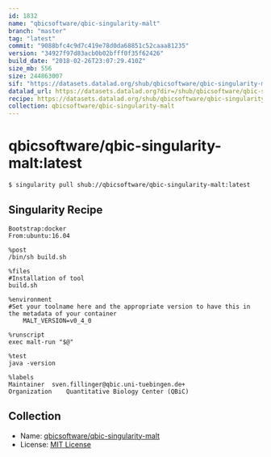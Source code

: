 ```yaml
---
id: 1832
name: "qbicsoftware/qbic-singularity-malt"
branch: "master"
tag: "latest"
commit: "9088bfc4c9d7c419e78d0da68851c52caaa81235"
version: "34927f97d83acb0b02bfff0f35f62426"
build_date: "2018-02-26T23:07:29.410Z"
size_mb: 556
size: 244863007
sif: "https://datasets.datalad.org/shub/qbicsoftware/qbic-singularity-malt/latest/2018-02-26-9088bfc4-34927f97/34927f97d83acb0b02bfff0f35f62426.simg"
datalad_url: https://datasets.datalad.org?dir=/shub/qbicsoftware/qbic-singularity-malt/latest/2018-02-26-9088bfc4-34927f97/
recipe: https://datasets.datalad.org/shub/qbicsoftware/qbic-singularity-malt/latest/2018-02-26-9088bfc4-34927f97/Singularity
collection: qbicsoftware/qbic-singularity-malt
---
```


# qbicsoftware/qbic-singularity-malt:latest

```bash
$ singularity pull shub://qbicsoftware/qbic-singularity-malt:latest
```

## Singularity Recipe

```singularity
Bootstrap:docker
From:ubuntu:16.04

%post
/bin/sh build.sh

%files
#Installation of tool
build.sh

%environment
#Set your toolname here and the appropriate version to have this in the metadata of your container
    MALT_VERSION=v0_4_0

%runscript
exec malt-run "$@"

%test
java -version

%labels
Maintainer  sven.fillinger@qbic.uni-tuebingen.de+
Organization    Quantitative Biology Center (QBiC)
```

## Collection

 - Name: [qbicsoftware/qbic-singularity-malt](https://github.com/qbicsoftware/qbic-singularity-malt)
 - License: [MIT License](https://api.github.com/licenses/mit)

